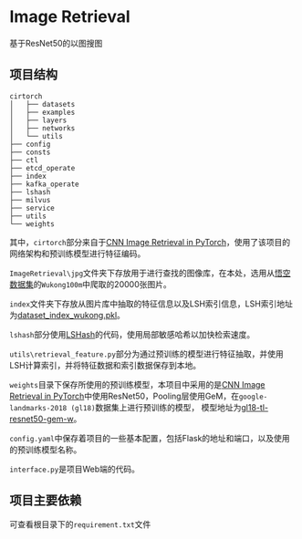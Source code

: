 # Image Retrieval

基于ResNet50的以图搜图

## 项目结构

```shell
cirtorch
│   ├── datasets
│   ├── examples
│   ├── layers
│   ├── networks
│   └── utils
├── config
├── consts
├── ctl
├── etcd_operate
├── index
├── kafka_operate
├── lshash
├── milvus
├── service
├── utils
└── weights
```

其中，`cirtorch`部分来自于[CNN Image Retrieval in PyTorch](https://github.com/filipradenovic/cnnimageretrieval-pytorch)，使用了该项目的网络架构和预训练模型进行特征编码。

`ImageRetrieval\jpg`文件夹下存放用于进行查找的图像库，在本处，选用从[悟空数据集](https://wukong-dataset.github.io/wukong-dataset/index.html)的`Wukong100m`中爬取的20000张图片。

`index`文件夹下存放从图片库中抽取的特征信息以及LSH索引信息，LSH索引地址为[dataset_index_wukong.pkl](https://pan.baidu.com/s/1t_BXCGVEO0U_9tVCHnY5pw?pwd=e1fa)。

`lshash`部分使用[LSHash](https://github.com/kayzhu/LSHash)的代码，使用局部敏感哈希以加快检索速度。

`utils\retrieval_feature.py`部分为通过预训练的模型进行特征抽取，并使用LSH计算索引，并将特征数据和索引数据保存到本地。

`weights`目录下保存所使用的预训练模型，本项目中采用的是[CNN Image Retrieval in PyTorch](https://github.com/filipradenovic/cnnimageretrieval-pytorch)中使用ResNet50，Pooling层使用GeM，在`google-landmarks-2018 (gl18)`数据集上进行预训练的模型，
模型地址为[gl18-tl-resnet50-gem-w](http://cmp.felk.cvut.cz/cnnimageretrieval/data/networks/gl18/gl18-tl-resnet50-gem-w-83fdc30.pth)。

`config.yaml`中保存着项目的一些基本配置，包括Flask的地址和端口，以及使用的预训练模型名称。

`interface.py`是项目Web端的代码。

## 项目主要依赖

可查看根目录下的`requirement.txt`文件
